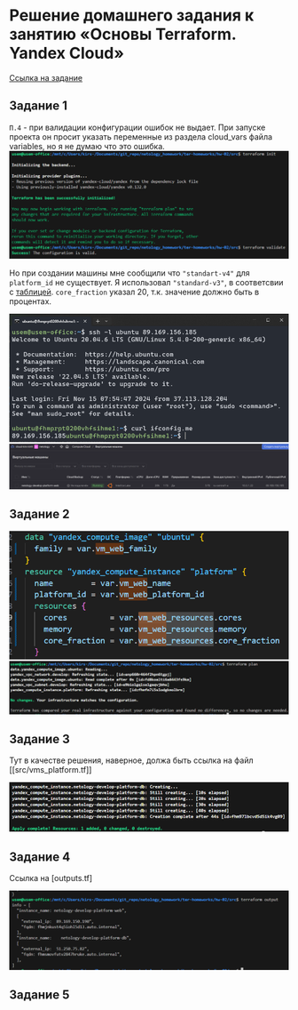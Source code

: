 # Решение домашнего задания к занятию «Основы Terraform. Yandex Cloud»


[Ссылка на задание](https://github.com/netology-code/ter-homeworks/blob/main/02/hw-02.md)
## Задание 1

`П.4` - при валидации конфигурации ошибок не выдает. При запуске проекта он просит указать переменные из раздела cloud_vars файла variables, но я не думаю что это ошибка.
![terraform init](./images/1.png)

Но при создании машины мне сообщили что `"standart-v4"` для `platform_id` не существует. Я использовал `"standard-v3"`, в соответсвии с [таблицей](https://yandex.cloud/en/docs/compute/concepts/performance-levels). `core_fraction` указал 20, т.к. значение должно быть в процентах.

![vm](./images/2.png)
![cloud console](./images/3.png)

## Задание 2

![no-hordcode](./images/5.png)
![terraform plan](./images/4.png)

## Задание 3

Тут в качестве решения, наверное, должа быть ссылка на файл [[src/vms_platform.tf]]

![terraform apply](./images/6.png)

## Задание 4

Ссылка на [outputs.tf]

![outputs](./images/7.png)

## Задание 5
